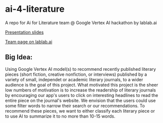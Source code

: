 # ai-4-literature
A repo for Ai for Literature team @ Google Vertex AI hackathon by lablab.ai

[Presentation slides](AI-4-literature-Google-Vertex-Hackathon.pdf)

[Team page on lablab.ai](https://lablab.ai/event/google-vertex-ai-hackathon/ai-for-literature)

## Big Idea:
Using Google Vertex AI model(s) to recommend recently published literary pieces (short fiction, creative nonfiction, or interviews) published by a variety of small, independet or academic literary journals, to a wider audience is the goal of this project. What motivated this project is the sheer low numbers of  motivation is to increase the readership of literary journals by encouraging our app's users to click on interesting headlines to read the entire piece on the journal's website. 
We envision that  the users could use some filter words to narrow their search or our recommendations.
To recommend these pieces, we want to either classify each literary piece or to use AI to summarize it to no more than 10-15 words.



